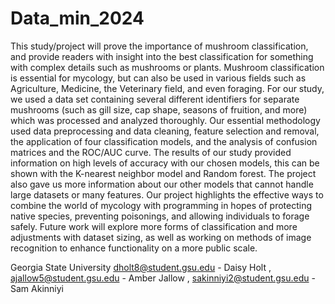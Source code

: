 # Data_min_2024
This study/project will prove the importance of mushroom classification, and provide readers with insight into the best classification for something with complex details such as mushrooms or plants. Mushroom classification is essential for mycology, but can also be used in various fields such as Agriculture, Medicine, the Veterinary field, and even foraging. For our study, we used a data set containing several different identifiers for separate mushrooms (such as gill size, cap shape, seasons of fruition, and more) which was processed and analyzed thoroughly. Our essential methodology used data preprocessing and data cleaning, feature selection and removal, the application of four classification models, and the analysis of confusion matrices and the ROC/AUC curve. The results of our study provided information on high levels of accuracy with our chosen models, this can be shown with the K-nearest neighbor model and Random forest. The project also gave us more information about our other models that cannot handle large datasets or many features. Our project highlights the effective ways to combine the world of mycology with programming in hopes of protecting native species, preventing poisonings, and allowing individuals to forage safely.  Future work will explore more forms of classification and more adjustments with dataset sizing, as well as working on methods of image recognition to enhance functionality on a more public scale.

Georgia State University
dholt8@student.gsu.edu - Daisy Holt ,
ajallow5@student.gsu.edu - Amber Jallow ,
sakinniyi2@student.gsu.edu - Sam Akinniyi
